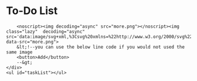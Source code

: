 <title>To-Do List</title>



<div class="container">
    <h1>To-Do List</h1>
    <div>

        <noscript><img decoding="async" src="more.png"></noscript><img class="lazy"  decoding="async" src='data:image/svg+xml,%3Csvg%20xmlns=%22http://www.w3.org/2000/svg%22%20viewBox=%220%200%20%20%22%3E%3C/svg%3E' data-src="more.png">
        &lt;!--you can use the below line code if you would not used the same image
        <button>Add</button>
        --&gt;
    </div>
    <ul id="taskList"></ul>
</div>
